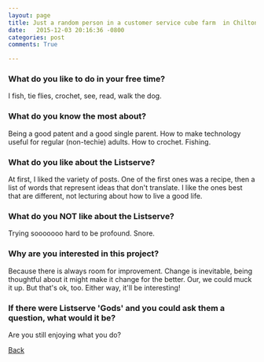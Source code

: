 ```yaml
---
layout: page
title: Just a random person in a customer service cube farm  in Chilton, USA - 47
date:   2015-12-03 20:16:36 -0800
categories: post
comments: True

---
```


### What do you like to do in your free time?
<p>I fish, tie flies, crochet, see, read, walk the dog. </p>

### What do you know the most about?
<p>Being a good patent and a good single parent. How to make technology useful for regular (non-techie) adults. How to crochet. Fishing. </p>

### What do you like about the Listserve?
<p>At first, I liked the variety of posts. One of the first ones was a recipe, then a list of words that represent ideas that don't translate. I like the ones best  that are different, not lecturing about how to live a good life. </p>

### What do you NOT like about the Listserve?
<p>Trying sooooooo hard to be profound. Snore. </p>

### Why are you interested in this project?
<p>Because there is always room for improvement. Change is inevitable, being thoughtful about it might make it change for the better. Our, we could muck it up. But that's ok, too. Either way, it'll be interesting! </p>

### If there were Listserve 'Gods' and you could ask them a question, what would it be?
<p>Are you still enjoying what you do? </p>

[Back][1]

[1]: /responders/all